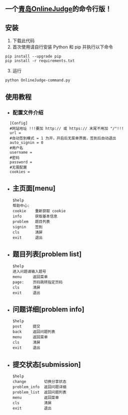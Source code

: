 ## 一个[青岛OnlineJudge](https://github.com/QingdaoU/OnlineJudge)的命令行版！
## 安装
1. 下载此代码
2. 首次使用请自行安装 Python 和 pip 并执行以下命令
```
pip install --upgrade pip
pip install -r requirements.txt
```
3. 运行
```
python OnlineJudge-command.py
```
## 使用教程
- ### 配置文件介绍
```
  [Config]
  #网站地址 !!!要加 http:// 或 https:// 末尾不用加 "/"!!!
  url = 
  #自动签到模式 = 1 为开，开启后无菜单界面，签到后自动退出
  auto_signin = 0
  #用户名
  username = 
  #密码 
  password = 
  #无需配置 
  cookies = 
```
- ##  主页面[menu]
  ```console
  $help
  帮助中心:
  cookie    重新获取 cookie
  info      获取基本信息
  problem   题目列表
  signin    签到
  cls       清屏
  exit      退出
  ```
- ## 题目列表[problem list]
  ```console
  $help
  进入问题请输入题号
  menu     返回菜单
  page:    页码跳转指定页码
  cls      清屏
  exit     退出
  ```
- ## 问题详细[problem info]
  ```console
  $help
  post     提交
  back     返回问题列表
  menu     返回菜单
  cls      清屏
  exit     退出
  ```
- ## 提交状态[submission]
  ```console
  $help
  change        切换分享状态
  problem_info  返回问题详细
  problem_list  返回问题列表
  menu          返回菜单
  cls           清屏
  exit          退出 
  ```
